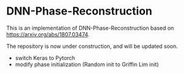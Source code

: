 # DNN-Phase-Reconstruction

This is an implementation of DNN-Phase-Reconstruction based on https://arxiv.org/abs/1807.03474.

The repository is now under construction, and will be updated soon.
* switch Keras to Pytorch
* modify phase initialization (Random init to Griffin Lim init)
